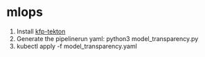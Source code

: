 # mlops

1. Install [kfp-tekton](https://pypi.org/project/kfp-tekton/)
2. Generate the pipelinerun yaml: python3 model\_transparency.py
3. kubectl apply -f model\_transparency.yaml
